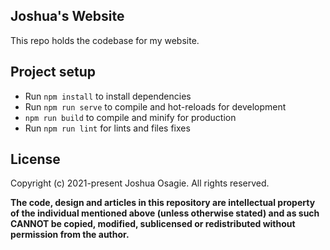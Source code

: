 ## Joshua's Website

This repo holds the codebase for my website.

## Project setup
- Run `npm install` to install dependencies
- Run `npm run serve` to compile and hot-reloads for development
- `npm run build` to compile and minify for production
- Run `npm run lint` for lints and files fixes

## License
Copyright (c) 2021-present Joshua Osagie. All rights reserved.

**The code, design and articles in this repository are intellectual property of
the individual mentioned above (unless otherwise stated) and as such CANNOT be
copied, modified, sublicensed or redistributed without permission from the
author.**